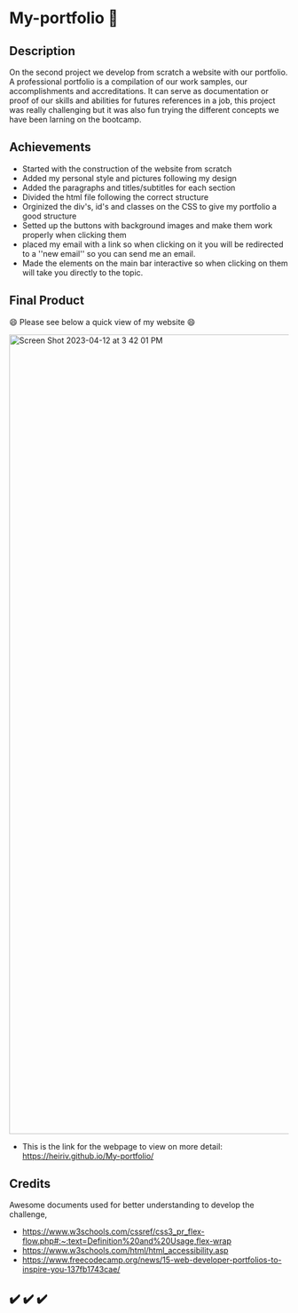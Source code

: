 # My-portfolio 💼

## Description

On the second project we develop from scratch a website with our portfolio. A professional portfolio is a compilation of our work samples, our accomplishments and accreditations. It can serve as documentation or proof of our skills and abilities for futures references in a job, this project was really challenging but it was also fun trying the different concepts we have been larning on the bootcamp. 

## Achievements

- Started with the construction of the website from scratch 
- Added my personal style and pictures following my design 
- Added the paragraphs and titles/subtitles for each section
- Divided the html file following the correct structure 
- Orginized the div's, id's and classes on the CSS to give my portfolio a good structure
- Setted up the buttons with background images and make them work properly when clicking them 
- placed my email with a link so when clicking on it you will be redirected to a ''new email'' so you can send me an email.
- Made the elements on the main bar interactive so when clicking on them will take you directly to the topic. 

## Final Product

 
😄 Please see below a quick view of my website 😄 

 <img width="1440" alt="Screen Shot 2023-04-12 at 3 42 01 PM" src="https://user-images.githubusercontent.com/128196586/231567350-2c7dc068-2558-4f5c-870e-d21fecc20cb7.png">

- This is the link for the webpage to view on more detail: https://heiriv.github.io/My-portfolio/

## Credits 

Awesome documents used for better understanding to develop the challenge,

- https://www.w3schools.com/cssref/css3_pr_flex-flow.php#:~:text=Definition%20and%20Usage,flex-wrap
- https://www.w3schools.com/html/html_accessibility.asp
- https://www.freecodecamp.org/news/15-web-developer-portfolios-to-inspire-you-137fb1743cae/

## ✔️ ✔️ ✔️
